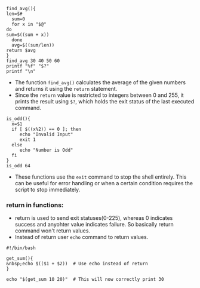 ```
find_avg(){
len=$#
  sum=0
  for x in "$@"
do
sum=$((sum + x))
  done
  avg=$((sum/len))
return $avg
}
find_avg 30 40 50 60
printf "%f" "$?"
printf "\n"
```

- The function `find_avg()` calculates the average of the given numbers and returns it using the `return` statement.
- Since the `return` value is restricted to integers between 0 and 255, it prints the result using `$?`, which holds the exit status of the last executed command.

```
is_odd(){
  x=$1
  if [ $((x%2)) == 0 ]; then
     echo "Invalid Input"
     exit 1
  else
     echo "Number is Odd"
  fi
}
is_odd 64
```

- These functions use the `exit` command to stop the shell entirely. This can be useful for error handling or when a certain condition requires the script to stop immediately.

### return in functions:

- return is used to send exit statuses(0-225), whereas 0 indicates success and anyohter value indicates failure. So basically return command won't return values.
- Instead of return user `echo` command to return values.

```
#!/bin/bash

get_sum(){
&nbsp;echo $(($1 + $2))  # Use echo instead of return
}

echo "$(get_sum 10 20)"  # This will now correctly print 30
```
